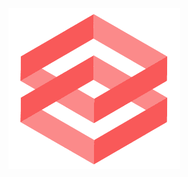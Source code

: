 <p align="center">
  <img src="public/images/logo_transparent.png" width="275" alt="Fungi logo" />
</p>
